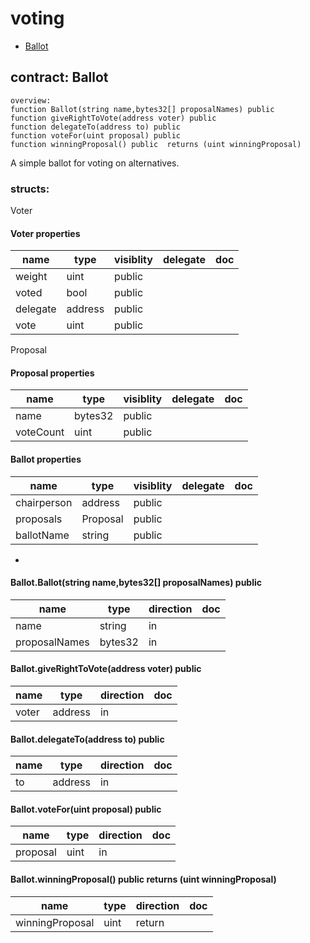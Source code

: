 # voting


* [Ballot](#contract-ballot)


## contract: Ballot

    overview:
	function Ballot(string name,bytes32[] proposalNames) public  
	function giveRightToVote(address voter) public  
	function delegateTo(address to) public  
	function voteFor(uint proposal) public  
	function winningProposal() public  returns (uint winningProposal)



A simple ballot for voting on alternatives.



### structs:

Voter


#### Voter properties

name|type|visiblity|delegate|doc
----|----|----|----|----
weight|uint|public||
voted|bool|public||
delegate|address|public||
vote|uint|public||


Proposal


#### Proposal properties

name|type|visiblity|delegate|doc
----|----|----|----|----
name|bytes32|public||
voteCount|uint|public||



#### Ballot properties

name|type|visiblity|delegate|doc
----|----|----|----|----
chairperson|address|public||
proposals|Proposal|public||
ballotName|string|public||
-

#### Ballot.Ballot(string name,bytes32[] proposalNames) public  


name|type|direction|doc
----|----|----|----
name|string|in|
proposalNames|bytes32|in|

#### Ballot.giveRightToVote(address voter) public  


name|type|direction|doc
----|----|----|----
voter|address|in|

#### Ballot.delegateTo(address to) public  


name|type|direction|doc
----|----|----|----
to|address|in|

#### Ballot.voteFor(uint proposal) public  


name|type|direction|doc
----|----|----|----
proposal|uint|in|

#### Ballot.winningProposal() public  returns (uint winningProposal)


name|type|direction|doc
----|----|----|----
winningProposal|uint|return|


